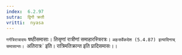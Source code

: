 ```yaml
---
index:  6.2.97
sutra:  द्विगौ क्रतौ
vritti:  nyasa
---
```


`गर्गत्रिरात्रादयः` षष्ठीसमासाः। तिसृणां रात्रीणां समाहारस्त्रिरत्रः। `अहःसर्वेकदेश (5.4.87) इत्यादिनाच् समासान्तः। `अतिरात्रः` इति। रात्रिमतिक्रान्त इति प्रादिसमासः।।

